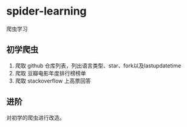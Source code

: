 # spider-learning
爬虫学习

## 初学爬虫

1. 爬取 github 仓库列表，列出语言类型、star、fork以及lastupdatetime
2. 爬取 豆瓣电影年度排行榜榜单
3. 爬取 stackoverflow 上高票回答

## 进阶

对初学的爬虫进行改造。
